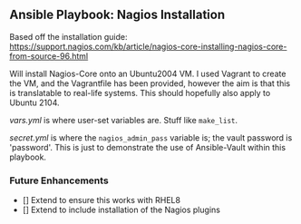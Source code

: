 ## Ansible Playbook: Nagios Installation

Based off the installation guide: https://support.nagios.com/kb/article/nagios-core-installing-nagios-core-from-source-96.html

Will install Nagios-Core onto an Ubuntu2004 VM. I used Vagrant to create the VM, and the Vagrantfile has been provided, however the aim is that this is translatable to real-life systems. This should hopefully also apply to Ubuntu 2104.  

_vars.yml_ is where user-set variables are. Stuff like `make_list`.

_secret.yml_ is where the `nagios_admin_pass` variable is; the vault password is 'password'. This is just to demonstrate the use of Ansible-Vault within this playbook.

### Future Enhancements

- [] Extend to ensure this works with RHEL8
- [] Extend to include installation of the Nagios plugins
